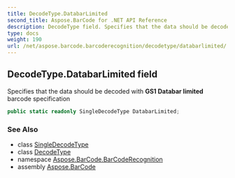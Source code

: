 ```yaml
---
title: DecodeType.DatabarLimited
second_title: Aspose.BarCode for .NET API Reference
description: DecodeType field. Specifies that the data should be decoded with GS1 Databar limited barcode specification
type: docs
weight: 190
url: /net/aspose.barcode.barcoderecognition/decodetype/databarlimited/
---
```

## DecodeType.DatabarLimited field

Specifies that the data should be decoded with **GS1 Databar limited** barcode specification

```csharp
public static readonly SingleDecodeType DatabarLimited;
```

### See Also

* class [SingleDecodeType](../../singledecodetype/)
* class [DecodeType](../)
* namespace [Aspose.BarCode.BarCodeRecognition](../../../aspose.barcode.barcoderecognition/)
* assembly [Aspose.BarCode](../../../)



